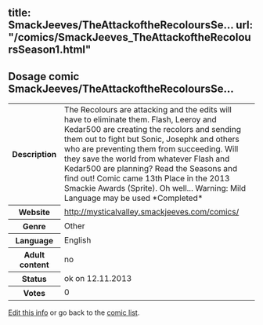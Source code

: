 title: SmackJeeves/TheAttackoftheRecoloursSe...
url: "/comics/SmackJeeves_TheAttackoftheRecoloursSeason1.html"
---
Dosage comic SmackJeeves/TheAttackoftheRecoloursSe...
-----------------------------------------

<p id="msg"></p>
<script type="text/javascript">
if (window.location.search === '?edit_info_mail=sent_ok') {
  var elem = document.getElementById("msg");
  elem.innerHTML = 'Edited information sucessfully sent for review, which is usually done daily. Thanks!';
  elem.className = 'ok';
}
</script>
<table class="comicinfo">
<tr>
<th>Description</th><td>The Recolours are attacking and the edits will have to eliminate them. Flash, Leeroy and Kedar500 are creating the recolors and sending them out to fight but Sonic, Josephk and others who are preventing them from succeeding. Will they save the world from whatever Flash and Kedar500 are planning? Read the Seasons and find out! Comic came 13th Place in the 2013 Smackie Awards (Sprite). Oh well... Warning: Mild Language may be used *Completed*</td>
</tr>
<tr>
<th>Website</th><td><a href="http://mysticalvalley.smackjeeves.com/comics/">http://mysticalvalley.smackjeeves.com/comics/</a></td>
</tr>
<tr>
<th>Genre</th><td>Other</td>
</tr>
<tr>
<th>Language</th><td>English</td>
</tr>
<tr>
<th>Adult content</th><td>no</td>
</tr>
<tr>
<th>Status</th><td>ok on 12.11.2013</td>
</tr>
<tr>
<th>Votes</th><td>0</td>
</tr>
</table>

[Edit this info](SmackJeeves_TheAttackoftheRecoloursSeason1_edit.html) or go back to the [comic list](../comic-index.html).

